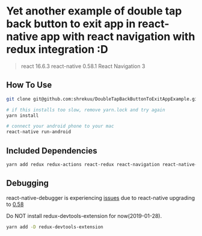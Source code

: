 # Yet another example of double tap back button to exit app in react-native app with react navigation with redux integration :D

> react 16.6.3
> react-native 0.58.1
> React Navigation 3

## How To Use

```bash
git clone git@github.com:shrekuu/DoubleTapBackButtonToExitAppExample.git

# if this installs too slow, remove yarn.lock and try again 
yarn install

# connect your android phone to your mac
react-native run-android
```

## Included Dependencies

```bash
yarn add redux redux-actions react-redux react-navigation react-native-gesture-handler react-navigation-redux-helpers
```

## Debugging

react-native-debugger is experiencing [issues](https://github.com/jhen0409/react-native-debugger/issues/292) due to react-native upgrading to [0.58](https://github.com/react-native-community/react-native-releases/blob/master/CHANGELOG.md#0580)

Do NOT install redux-devtools-extension for now(2019-01-28).  
```bash
yarn add -D redux-devtools-extension
```
